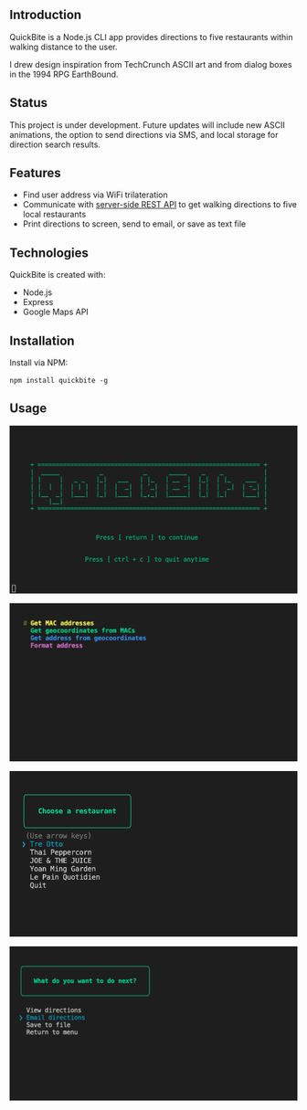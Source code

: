 ## Introduction

QuickBite is a Node.js CLI app provides directions to five restaurants within walking distance to the user.

I drew design inspiration from TechCrunch ASCII art and from dialog boxes in the 1994 RPG EarthBound.

## Status

This project is under development. Future updates will include new ASCII animations, the option to send directions via SMS, and local storage for direction search results.

## Features

- Find user address via WiFi trilateration
- Communicate with [server-side REST API](https://github.com/jrdorn/quickbite-server) to get walking directions to five local restaurants
- Print directions to screen, send to email, or save as text file

## Technologies

QuickBite is created with:

- Node.js
- Express
- Google Maps API

## Installation

Install via NPM:

```
npm install quickbite -g
```

## Usage

![intro](https://github.com/jrdorn/QuickBite/blob/main/img/s01.png?raw=true)

![get_MAC_address](https://github.com/jrdorn/QuickBite/blob/main/img/s02.png?raw=true)

![choose_restaurant](https://github.com/jrdorn/QuickBite/blob/main/img/s03.png?raw=true)

![view_save_send](https://github.com/jrdorn/QuickBite/blob/main/img/s04.png?raw=true)
